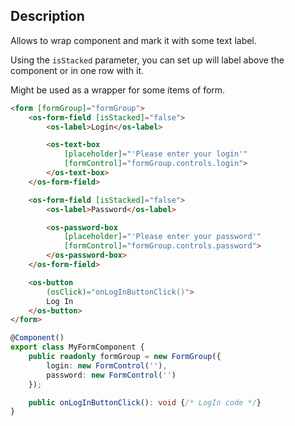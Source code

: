 ## Description

Allows to wrap component and mark it with some text label.

Using the `isStacked` parameter, you can set up will label
above the component or in one row with it.

Might be used as a wrapper for some items of form.

```html
<form [formGroup]="formGroup">
    <os-form-field [isStacked]="false">
        <os-label>Login</os-label>

        <os-text-box
            [placeholder]="'Please enter your login'"
            [formControl]="formGroup.controls.login">
        </os-text-box>
    </os-form-field>

    <os-form-field [isStacked]="false">
        <os-label>Password</os-label>

        <os-password-box
            [placeholder]="'Please enter your password'"
            [formControl]="formGroup.controls.password">
        </os-password-box>
    </os-form-field>

    <os-button
        (osClick)="onLogInButtonClick()">
        Log In
    </os-button>
</form>
```

```typescript
@Component()
export class MyFormComponent {
    public readonly formGroup = new FormGroup({
        login: new FormControl(''),
        password: new FormControl('')
    });

    public onLogInButtonClick(): void {/* LogIn code */}
}
```
